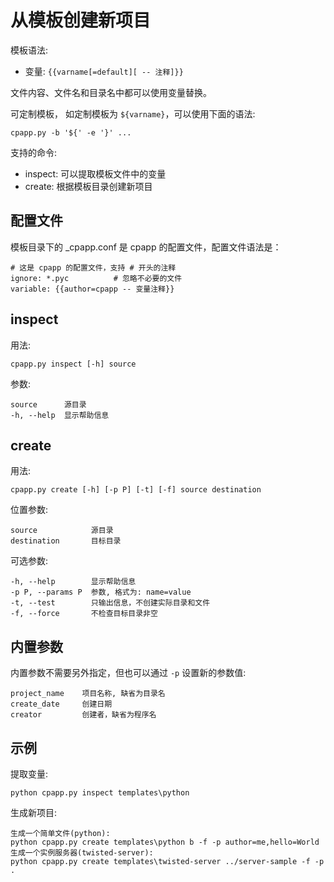 从模板创建新项目
================

模板语法:

- 变量: `{{varname[=default][ -- 注释]}}`

文件内容、文件名和目录名中都可以使用变量替换。

可定制模板， 如定制模板为 `${varname}`，可以使用下面的语法:

    cpapp.py -b '${' -e '}' ...

支持的命令:

- inspect: 可以提取模板文件中的变量
- create: 根据模板目录创建新项目

配置文件
--------

模板目录下的 _cpapp.conf 是 cpapp 的配置文件，配置文件语法是：

    # 这是 cpapp 的配置文件，支持 # 开头的注释
    ignore: *.pyc          # 忽略不必要的文件
    variable: {{author=cpapp -- 变量注释}}

inspect
-------

用法:

	cpapp.py inspect [-h] source

参数:

	source      源目录
	-h, --help  显示帮助信息

create
------

用法:

	cpapp.py create [-h] [-p P] [-t] [-f] source destination

位置参数:

    source            源目录
    destination       目标目录

可选参数:

    -h, --help        显示帮助信息
    -p P, --params P  参数, 格式为: name=value
    -t, --test        只输出信息，不创建实际目录和文件
    -f, --force       不检查目标目录非空

内置参数
--------

内置参数不需要另外指定，但也可以通过 `-p` 设置新的参数值:

    project_name	项目名称, 缺省为目录名
    create_date		创建日期
	creator			创建者，缺省为程序名

示例
----

提取变量:

	python cpapp.py inspect templates\python

生成新项目:

    生成一个简单文件(python):
	python cpapp.py create templates\python b -f -p author=me,hello=World
	生成一个实例服务器(twisted-server):
	python cpapp.py create templates\twisted-server ../server-sample -f -p .
